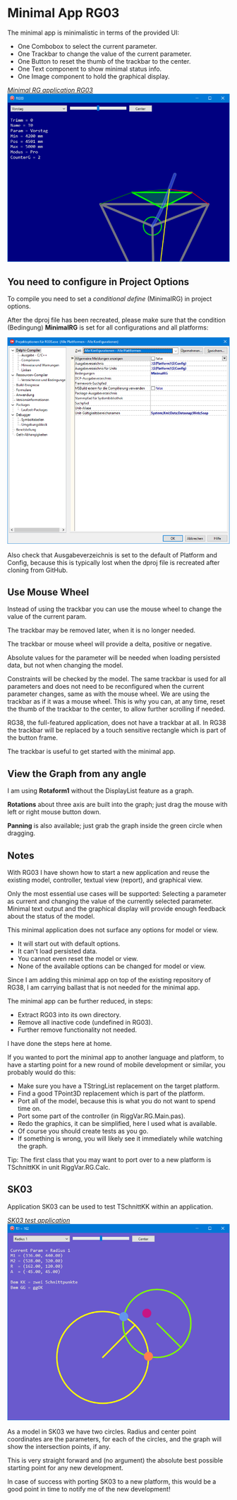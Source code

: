 # Minimal App RG03

The minimal app is minimalistic in terms of the provided UI:
- One Combobox to select the current parameter.
- One Trackbar to change the value of the current parameter.
- One Button to reset the thumb of the trackbar to the center.
- One Text component to show minimal status info.
- One Image component to hold the graphical display.

<a href="images/RiggVar-RG03-01.png">*Minimal RG application RG03*<br>
![Minimal RG app RG03](images/RiggVar-RG03-01.png)</a>

## You need to configure in Project Options

To compile you need to set a *conditional define* (MinimalRG) in project options.

After the dproj file has been recreated, please make sure that the condition (Bedingung) **MinimalRG** is set for all configurations and all platforms:

![screenshot of RG03 project options](images/RiggVar-RG03-Project-Options.png)

Also check that Ausgabeverzeichnis is set to the default of Platform and Config,
because this is typically lost when the dproj file is recreated after cloning from GitHub.

## Use Mouse Wheel

Instead of using the trackbar you can use the mouse wheel to change the value of the current param.

The trackbar may be removed later, when it is no longer needed.

The trackbar or mouse wheel will provide a delta, positive or negative.

Absolute values for the parameter will be needed when loading persisted data,
but not when changing the model.

Constraints will be checked by the model.
The same trackbar is used for all parameters and does not need to be reconfigured when the current parameter changes, same as with the mouse wheel.
We are using the trackbar as if it was a mouse wheel.
This is why you can, at any time, reset the thumb of the trackbar to the center,
to allow further scrolling if needed.

RG38, the full-featured application, does not have a trackbar at all.
In RG38 the trackbar will be replaced by a touch sensitive rectangle which is part of the button frame.

The trackbar is useful to get started with the minimal app.

## View the Graph from any angle 

I am using **Rotaform1** without the DisplayList feature as a graph.

**Rotations** about three axis are built into the graph; just drag the mouse with left or right mouse button down.

**Panning** is also available; just grab the graph inside the green circle when dragging.

## Notes

With RG03 I have shown how to start a new application and reuse the existing model, controller, textual view (report), and graphical view.

Only the most essential use cases will be supported: Selecting a parameter as current and changing the value of the currently selected parameter. Minimal text output and the graphical display will provide enough feedback about the status of the model.

This minimal application does not surface any options for model or view.

- It will start out with default options.
- It can't load persisted data.
- You cannot even reset the model or view.
- None of the available options can be changed for model or view.

Since I am adding this minimal app on top of the existing repository of RG38, I am carrying ballast that is not needed for the minimal app.

The minimal app can be further reduced, in steps:
- Extract RG03 into its own directory.
- Remove all inactive code (undefined in RG03).
- Further remove functionality not needed.

I have done the steps here at home.

If you wanted to port the minimal app to another language and platform, to have a starting point for a new round of mobile development or similar, you probably would do this:

- Make sure you have a TStringList replacement on the target platform.
- Find a good TPoint3D replacement which is part of the platform.
- Port all of the model, because this is what you do not want to spend time on.
- Port some part of the controller (in RiggVar.RG.Main.pas).
- Redo the graphics, it can be simplified, here I used what is available.
- Of course you should create tests as you go.
- If something is wrong, you will likely see it immediately while watching the graph.

Tip: The first class that you may want to port over to a new platform is TSchnittKK in unit RiggVar.RG.Calc.

## SK03

Application SK03 can be used to test TSchnittKK within an application.

<a href="images/RiggVar-SK03-01.png">*SK03 test application*<br>
![SK03](images/RiggVar-SK03-01.png)</a>

As a model in SK03 we have two circles.
Radius and center point coordinates are the parameters, for each of the circles,
and the graph will show the intersection points, if any.

This is very straight forward and (no argument) the absolute best possible starting point for any new development.

In case of success with porting SK03 to a new platform,
this would be a good point in time to notify me of the new development!